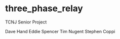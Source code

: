 three_phase_relay
=================
TCNJ Senior Project

Dave Hand
Eddie Spencer
Tim Nugent
Stephen Coppi
